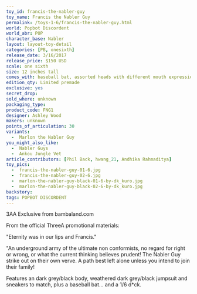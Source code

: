 ```yaml
---
toy_id: francis-the-nabler-guy
toy_name: Francis the Nabler Guy
permalink: /toys-1-6/francis-the-nabler-guy.html
world: Popbot Discordent
world_abr: POP
character_base: Nabler
layout: layout-toy-detail
categories: [PB, onesixth]
release_date: 3/16/2017
release_price: $150 USD
scale: one sixth
size: 12 inches tall
comes_with: baseball bat, assorted heads with different mouth expressions and gas tube x3, R-Rated package with poster, Bot JJ (d*ck)
edition_qty: Limited premade
exclusive: yes
secret_drop:
sold_where: unknown
packaging_type: 
product_code: FNG1
designer: Ashley Wood
makers: unknown
points_of_articulation: 30
variants: 
  -  Marlon the Nabler Guy
you_might_also_like:
  -  Nabler Guys
  -  Ankou Jungle Vet
article_contributors: [Phil Back, hwang_21, Andhika Rahmaditya]
toy_pics:
  -  francis-the-nabler-guy-01-6.jpg
  -  francis-the-nabler-guy-02-6.jpg
  -  marlon-the-nabler-guy-black-01-6-by-dk_kuro.jpg
  -  marlon-the-nabler-guy-black-02-6-by-dk_kuro.jpg
backstory: 
tags: POPBOT DISCORDENT
---
```

3AA Exclusive from bambaland.com

From the official ThreeA promotional materials: 

"Eternity was in our lips and Francis."

"An underground army of the ultimate non conformists, no regard for right or wrong, or what the current thinking believes prudent! The Nabler Guy strike out on their own verve. A path best left alone unless you intend to join their family!

Features an dark grey/black body, weathered dark grey/black jumpsuit and sneakers to match, plus a baseball bat... and a 1/6 d*ck.
